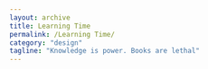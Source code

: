 ```yaml
---
layout: archive
title: Learning Time
permalink: /Learning Time/
category: "design"
tagline: "Knowledge is power. Books are lethal"
---
```

